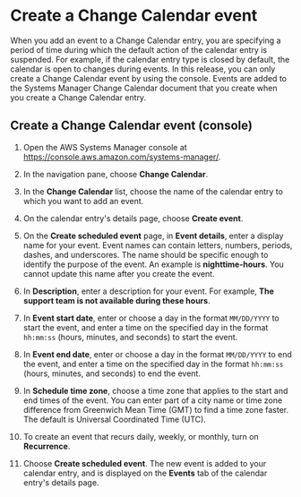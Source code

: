 # Create a Change Calendar event<a name="change-calendar-create-event"></a>

When you add an event to a Change Calendar entry, you are specifying a period of time during which the default action of the calendar entry is suspended\. For example, if the calendar entry type is closed by default, the calendar is open to changes during events\. In this release, you can only create a Change Calendar event by using the console\. Events are added to the Systems Manager Change Calendar document that you create when you create a Change Calendar entry\.

## Create a Change Calendar event \(console\)<a name="change-calendar-create-event-console"></a>

1. Open the AWS Systems Manager console at [https://console\.aws\.amazon\.com/systems\-manager/](https://console.aws.amazon.com/systems-manager/)\.

1. In the navigation pane, choose **Change Calendar**\.

1. In the **Change Calendar** list, choose the name of the calendar entry to which you want to add an event\.

1. On the calendar entry's details page, choose **Create event**\.

1. On the **Create scheduled event** page, in **Event details**, enter a display name for your event\. Event names can contain letters, numbers, periods, dashes, and underscores\. The name should be specific enough to identify the purpose of the event\. An example is **nighttime\-hours**\. You cannot update this name after you create the event\.

1. In **Description**, enter a description for your event\. For example, **The support team is not available during these hours**\.

1. In **Event start date**, enter or choose a day in the format `MM/DD/YYYY` to start the event, and enter a time on the specified day in the format `hh:mm:ss` \(hours, minutes, and seconds\) to start the event\.

1. In **Event end date**, enter or choose a day in the format `MM/DD/YYYY` to end the event, and enter a time on the specified day in the format `hh:mm:ss` \(hours, minutes, and seconds\) to end the event\.

1. In **Schedule time zone**, choose a time zone that applies to the start and end times of the event\. You can enter part of a city name or time zone difference from Greenwich Mean Time \(GMT\) to find a time zone faster\. The default is Universal Coordinated Time \(UTC\)\.

1. To create an event that recurs daily, weekly, or monthly, turn on **Recurrence**\.

1. Choose **Create scheduled event**\. The new event is added to your calendar entry, and is displayed on the **Events** tab of the calendar entry's details page\.